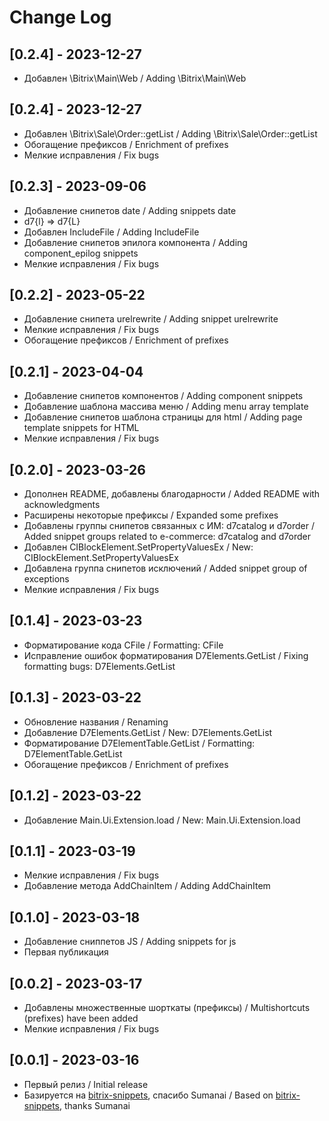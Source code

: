 # Change Log

## [0.2.4] - 2023-12-27

- Добавлен \Bitrix\Main\Web / Adding \Bitrix\Main\Web

## [0.2.4] - 2023-12-27

- Добавлен \Bitrix\Sale\Order::getList / Adding \Bitrix\Sale\Order::getList
- Обогащение префиксов / Enrichment of prefixes
- Мелкие исправления / Fix bugs

## [0.2.3] - 2023-09-06

- Добавление снипетов date / Adding snippets date
- d7{l} => d7{L}
- Добавлен IncludeFile / Adding IncludeFile
- Добавление снипетов эпилога компонента / Adding component_epilog snippets
- Мелкие исправления / Fix bugs

## [0.2.2] - 2023-05-22

- Добавление снипетa urelrewrite / Adding snippet urelrewrite
- Мелкие исправления / Fix bugs
- Обогащение префиксов / Enrichment of prefixes

## [0.2.1] - 2023-04-04

- Добавление снипетов компонентов / Adding component snippets
- Добавление шаблона массива меню / Adding menu array template
- Добавление снипетов шаблона страницы для html / Adding page template snippets for HTML
- Мелкие исправления / Fix bugs

## [0.2.0] - 2023-03-26

- Дополнен README, добавлены благодарности / Added README with acknowledgments
- Расширены некоторые префиксы / Expanded some prefixes
- Добавлены группы снипетов связанных с ИМ: d7catalog и d7order / Added snippet groups related to e-commerce: d7catalog and d7order
- Добавлен CIBlockElement.SetPropertyValuesEx / New: CIBlockElement.SetPropertyValuesEx
- Добавлена группа снипетов исключений /  Added snippet group of exceptions 
- Мелкие исправления / Fix bugs

## [0.1.4] - 2023-03-23

- Форматирование кода CFile / Formatting: CFile
- Исправление ошибок форматирования D7Elements.GetList / Fixing formatting bugs: D7Elements.GetList

## [0.1.3] - 2023-03-22

- Обновление названия / Renaming
- Добавление D7Elements.GetList / New: D7Elements.GetList
- Форматирование D7ElementTable.GetList / Formatting: D7ElementTable.GetList
- Обогащение префиксов / Enrichment of prefixes

## [0.1.2] - 2023-03-22

- Добавление Main.Ui.Extension.load / New: Main.Ui.Extension.load

## [0.1.1] - 2023-03-19

- Мелкие исправления / Fix bugs
- Добавление метода AddChainItem / Adding AddChainItem

## [0.1.0] - 2023-03-18

- Добавление сниппетов JS / Adding snippets for js
- Первая публикация

## [0.0.2] - 2023-03-17

- Добавлены множественные шорткаты (префиксы) / Multishortcuts (prefixes)  have been added
- Мелкие исправления / Fix bugs

## [0.0.1] - 2023-03-16

- Первый релиз / Initial release
- Базируется на [bitrix-snippets](https://marketplace.visualstudio.com/items?itemName=sumanai.bitrix-snippet), спасибо Sumanai / Based on [bitrix-snippets](https://marketplace.visualstudio.com/items?itemName=sumanai.bitrix-snippet), thanks Sumanai